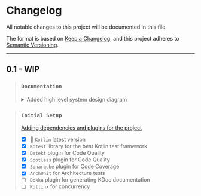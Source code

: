 # Changelog

All notable changes to this project will be documented in this file.

The format is based on [Keep a Changelog](https://keepachangelog.com/en/1.0.0/),
and this project adheres to [Semantic Versioning](https://semver.org/spec/v2.0.0.html).

___

## 0.1 - WIP

> ### `Documentation`
> <details>
>   <summary>Added high level system design diagram</summary>
>   <img src="docs/architecture.jpg" alt="architecture"/>
> </details>

> ### `Initial Setup`
> [Adding dependencies and plugins for the project](gradle/libs.versions.toml)
>
> - [x] 💜 `Kotlin` latest version
> - [x] `Kotest` library for the best Kotlin test framework
> - [x] `Detekt` plugin for Code Quality
> - [x] `Spotless` plugin for Code Quality
> - [x] `Sonarqube` plugin for Code Coverage
> - [x] `ArchUnit` for Architecture tests
> - [ ] `Dokka` plugin for generating KDoc documentation
> - [ ] `Kotlinx` for concurrency
